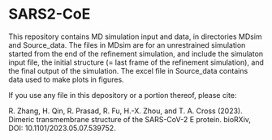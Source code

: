 # SARS2-CoE

This repository contains MD simulation input and data, in directories MDsim and Source_data.
The files in MDsim are for an unrestrained simulation started from the end of the refinement simulation, and include the simulaton input file, the initial structure (= last frame of the refinement simulation), and the final output of the simulation.
The excel file in Source_data contains data used to make plots in figures.

If you use any file in this depository or a portion thereof, please cite:

R. Zhang, H. Qin, R. Prasad, R. Fu, H.-X. Zhou, and T. A. Cross (2023). Dimeric transmembrane structure of the SARS-CoV-2 E protein. bioRXiv,  DOI: 10.1101/2023.05.07.539752.
